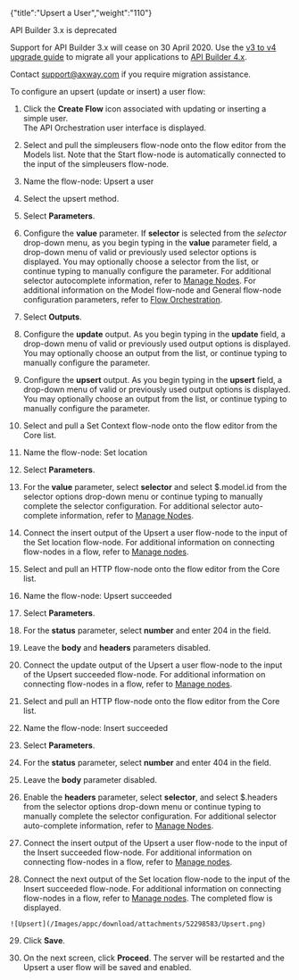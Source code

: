 {"title":"Upsert a User","weight":"110"} 

API Builder 3.x is deprecated

Support for API Builder 3.x will cease on 30 April 2020. Use the [v3 to v4 upgrade guide](https://docs.axway.com/bundle/API_Builder_4x_allOS_en/page/api_builder_v3_to_v4_upgrade_guide.html) to migrate all your applications to [API Builder 4.x](https://docs.axway.com/bundle/API_Builder_4x_allOS_en/page/api_builder_getting_started_guide.html).

Contact [support@axway.com](mailto:support@axway.com) if you require migration assistance.

To configure an upsert (update or insert) a user flow:

1.  Click the **Create Flow** icon associated with updating or inserting a simple user.  
    The API Orchestration user interface is displayed.
    
2.  Select and pull the simpleusers flow-node onto the flow editor from the Models list. Note that the Start flow-node is automatically connected to the input of the simpleusers flow-node.
    
3.  Name the flow-node: Upsert a user
    
4.  Select the upsert method.
    
5.  Select **Parameters**.
    
6.  Configure the **value** parameter. If **selector** is selected from the _selector_ drop-down menu, as you begin typing in the **value** parameter field, a drop-down menu of valid or previously used selector options is displayed. You may optionally choose a selector from the list, or continue typing to manually configure the parameter. For additional selector autocomplete information, refer to [Manage Nodes](/docs/appc/Axway_API_Builder/API_Builder/API_Builder_Developer_Guide/API_Builder_Flows/Manage_Nodes/). For additional information on the Model flow-node and General flow-node configuration parameters, refer to [Flow Orchestration](/docs/appc/Axway_API_Builder/API_Builder/API_Builder_Developer_Guide/API_Builder_Flows/Flow_Orchestration/).
    
7.  Select **Outputs**.
    
8.  Configure the **update** output. As you begin typing in the **update** field, a drop-down menu of valid or previously used output options is displayed. You may optionally choose an output from the list, or continue typing to manually configure the parameter.
    
9.  Configure the **upsert** output. As you begin typing in the **upsert** field, a drop-down menu of valid or previously used output options is displayed. You may optionally choose an output from the list, or continue typing to manually configure the parameter.
    
10.  Select and pull a Set Context flow-node onto the flow editor from the Core list.
    
11.  Name the flow-node: Set location
    
12.  Select **Parameters**.
    
13.  For the **value** parameter, select **selector** and select $.model.id from the selector options drop-down menu or continue typing to manually complete the selector configuration. For additional selector auto-complete information, refer to [Manage Nodes](/docs/appc/Axway_API_Builder/API_Builder/API_Builder_Developer_Guide/API_Builder_Flows/Manage_Nodes/).
    
14.  Connect the insert output of the Upsert a user flow-node to the input of the Set location flow-node. For additional information on connecting flow-nodes in a flow, refer to [Manage nodes](/docs/appc/Axway_API_Builder/API_Builder/API_Builder_Developer_Guide/API_Builder_Flows/Manage_Nodes/).
    
15.  Select and pull an HTTP flow-node onto the flow editor from the Core list.
    
16.  Name the flow-node: Upsert succeeded
    
17.  Select **Parameters**.
    
18.  For the **status** parameter, select **number** and enter 204 in the field.
    
19.  Leave the **body** and **headers** parameters disabled.
    
20.  Connect the update output of the Upsert a user flow-node to the input of the Upsert succeeded flow-node. For additional information on connecting flow-nodes in a flow, refer to [Manage nodes](/docs/appc/Axway_API_Builder/API_Builder/API_Builder_Developer_Guide/API_Builder_Flows/Manage_Nodes/).
    
21.  Select and pull an HTTP flow-node onto the flow editor from the Core list.
    
22.  Name the flow-node: Insert succeeded
    
23.  Select **Parameters**.
    
24.  For the **status** parameter, select **number** and enter 404 in the field.
    
25.  Leave the **body** parameter disabled.
    
26.  Enable the **headers** parameter, select **selector**, and select $.headers from the selector options drop-down menu or continue typing to manually complete the selector configuration. For additional selector auto-complete information, refer to [Manage Nodes](/docs/appc/Axway_API_Builder/API_Builder/API_Builder_Developer_Guide/API_Builder_Flows/Manage_Nodes/).
    
27.  Connect the insert output of the Upsert a user flow-node to the input of the Insert succeeded flow-node. For additional information on connecting flow-nodes in a flow, refer to [Manage nodes](/docs/appc/Axway_API_Builder/API_Builder/API_Builder_Developer_Guide/API_Builder_Flows/Manage_Nodes/).
    
28.  Connect the next output of the Set location flow-node to the input of the Insert succeeded flow-node. For additional information on connecting flow-nodes in a flow, refer to [Manage nodes](/docs/appc/Axway_API_Builder/API_Builder/API_Builder_Developer_Guide/API_Builder_Flows/Manage_Nodes/). The completed flow is displayed.
    
    ![Upsert](/Images/appc/download/attachments/52298583/Upsert.png)
29.  Click **Save**.
    
30.  On the next screen, click **Proceed**. The server will be restarted and the Upsert a user flow will be saved and enabled.